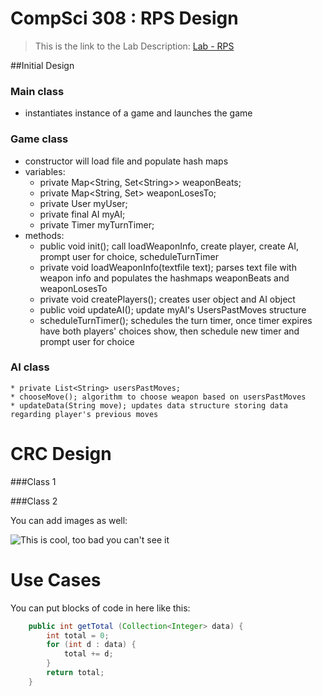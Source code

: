 CompSci 308 : RPS Design
===================

> This is the link to the Lab Description: 
[Lab - RPS](http://www.cs.duke.edu/courses/compsci308/spring16/classwork/02_design_rps/index.php)

##Initial Design

### Main class
* instantiates instance of a game and launches the game
    
### Game class 
* constructor will load file and populate hash maps
* variables:
    * private Map\<String, Set\<String\>\> weaponBeats;
    * private Map<String, Set<String>> weaponLosesTo;
    * private User myUser;
    * private final AI myAI;
    * private Timer myTurnTimer;
* methods:
	* public void init(); call loadWeaponInfo, create player, create AI, prompt user for choice, scheduleTurnTimer
	* private void loadWeaponInfo(textfile text); parses text file with weapon info and populates the hashmaps weaponBeats and weaponLosesTo
	* private void createPlayers(); creates user object and AI object
	* public void updateAI(); update myAI's UsersPastMoves structure
	* scheduleTurnTimer(); schedules the turn timer, once timer expires have both players' choices show, then schedule new timer and prompt user for choice

### AI class
 	
	* private List<String> usersPastMoves;
	* chooseMove(); algorithm to choose weapon based on usersPastMoves
	* updateData(String move); updates data structure storing data regarding player's previous moves  

CRC Design
=======

###Class 1


###Class 2

You can add images as well:

![This is cool, too bad you can't see it](crc-example.png "Our CRC cards")


Use Cases
=======

You can put blocks of code in here like this:
```java
    public int getTotal (Collection<Integer> data) {
        int total = 0;
        for (int d : data) {
            total += d;
        }
        return total;
    }
```

